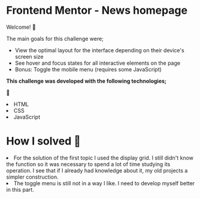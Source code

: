 <h1 aling="center"> Frontend Mentor - News homepage</h1>

Welcome! 👋

The main goals for this challenge were;
 <ul>
<li>View the optimal layout for the interface depending on their device's screen size</li>
<li>See hover and focus states for all interactive elements on the page</li>
<li>
Bonus: Toggle the mobile menu (requires some JavaScript)</li>
</ul>
<strong>This challenge was developed with the following technologies;</strong>

🚀
<li>HTML
<li>CSS
<li>JavaScript


<h1>How I solved  🤖</h1>

<li>For the solution of the first topic I used the display grid. I still didn't know the function so it was necessary to spend a lot of time studying its operation. I see that if I already had knowledge about it, my old projects a simpler construction.
<li>The toggle menu is still not in a way I like. I need to develop myself better in this part.

